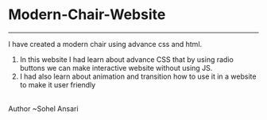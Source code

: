 # Modern-Chair-Website
<hr>
I have created a modern chair using advance css and html. 
<br>
<ol>
  <li>In this website I had learn about advance CSS that by using radio buttons we can make interactive website without using JS.</li>
  <li>I had also learn about animation and transition how to use it in a website to make it user friendly</li>
</ol>
<br>
Author ~Sohel Ansari
